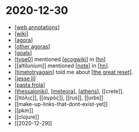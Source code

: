 # 2020-12-30

- [[web annotations]]
- [[wiki]]
- [[agora]]
- [[other agoras]]
- [[goals]]
- [[type0]] mentioned [[ecogwiki]] in [[hn]]
- [[altilunium]] mentioned [[note]] in [[hn]].
- [[timetotryagain]] told me about [[the great reset]].
- [[jesse li]]
- [[pasta frola]]
- [[thessaloniki]], [[meteora]], [[athens]], [[crete]].
- [[πόλις]], [[αγρός]], [[rus]], [[urbs]] 
- [[make-up-links-that-dont-exist-yet]]
- [[pkm]]
- [[clojure]]
- [[2020-12-29]]

[//begin]: # "Autogenerated link references for markdown compatibility"
[web annotations]: ../web-annotations "Web Annotations"
[wiki]: ../wiki "Wiki"
[agora]: ../agora "Agora"
[other agoras]: ../other-agoras "Other Agoras"
[goals]: ../goals "Goals"
[type0]: ../type0 "Type0"
[ecogwiki]: ../ecogwiki "Ecogwiki"
[hn]: ../hn "HN"
[note]: ../note "Note"
[timetotryagain]: ../timetotryagain "Timetotryagain"
[the great reset]: ../the-great-reset "The Great Reset"
[jesse li]: ../jesse-li "Jesse Li"
[pasta frola]: ../pasta-frola "Pasta Frola"
[thessaloniki]: ../thessaloniki "Thessaloniki"
[meteora]: ../meteora "Meteora"
[athens]: ../athens "Athens"
[//end]: # "Autogenerated link references"